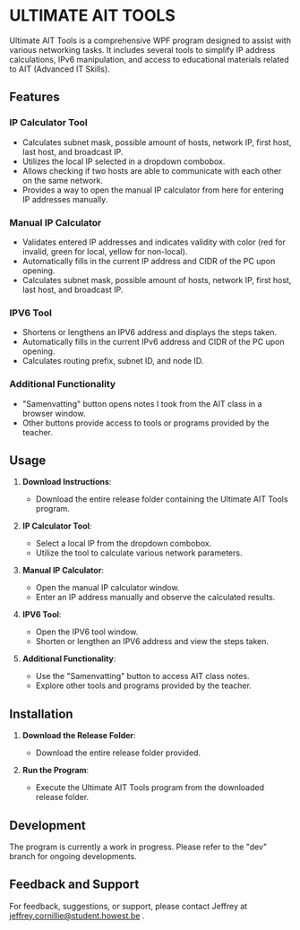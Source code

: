 # ULTIMATE AIT TOOLS

Ultimate AIT Tools is a comprehensive WPF program designed to assist with various networking tasks. It includes several tools to simplify IP address calculations, IPv6 manipulation, and access to educational materials related to AIT (Advanced IT Skills).

## Features

### IP Calculator Tool

- Calculates subnet mask, possible amount of hosts, network IP, first host, last host, and broadcast IP.
- Utilizes the local IP selected in a dropdown combobox.
- Allows checking if two hosts are able to communicate with each other on the same network.
- Provides a way to open the manual IP calculator from here for entering IP addresses manually.

### Manual IP Calculator

- Validates entered IP addresses and indicates validity with color (red for invalid, green for local, yellow for non-local).
- Automatically fills in the current IP address and CIDR of the PC upon opening.
- Calculates subnet mask, possible amount of hosts, network IP, first host, last host, and broadcast IP.

### IPV6 Tool

- Shortens or lengthens an IPV6 address and displays the steps taken.
- Automatically fills in the current IPv6 address and CIDR of the PC upon opening.
- Calculates routing prefix, subnet ID, and node ID.

### Additional Functionality

- "Samenvatting" button opens notes I took from the AIT class in a browser window.
- Other buttons provide access to tools or programs provided by the teacher.

## Usage

1. **Download Instructions**:

   - Download the entire release folder containing the Ultimate AIT Tools program.

2. **IP Calculator Tool**:

   - Select a local IP from the dropdown combobox.
   - Utilize the tool to calculate various network parameters.

3. **Manual IP Calculator**:
   - Open the manual IP calculator window.
   - Enter an IP address manually and observe the calculated results.
4. **IPV6 Tool**:
   - Open the IPV6 tool window.
   - Shorten or lengthen an IPV6 address and view the steps taken.
5. **Additional Functionality**:
   - Use the "Samenvatting" button to access AIT class notes.
   - Explore other tools and programs provided by the teacher.

## Installation

1. **Download the Release Folder**:

   - Download the entire release folder provided.

2. **Run the Program**:
   - Execute the Ultimate AIT Tools program from the downloaded release folder.

## Development

The program is currently a work in progress. Please refer to the "dev" branch for ongoing developments.

## Feedback and Support

For feedback, suggestions, or support, please contact Jeffrey at jeffrey.cornillie@student.howest.be .
